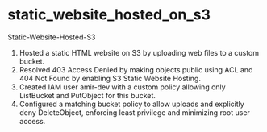 # static_website_hosted_on_s3
Static-Website-Hosted-S3
1. Hosted a static HTML website on S3 by uploading web files to a custom bucket. 
2. Resolved 403 Access Denied by making objects public using ACL and 404 Not Found by enabling S3 Static Website Hosting.
3. Created IAM user amir-dev with a custom policy allowing only ListBucket and PutObject for this bucket.
4. Configured a matching bucket policy to allow uploads and explicitly deny DeleteObject, enforcing least privilege and minimizing root user access.
